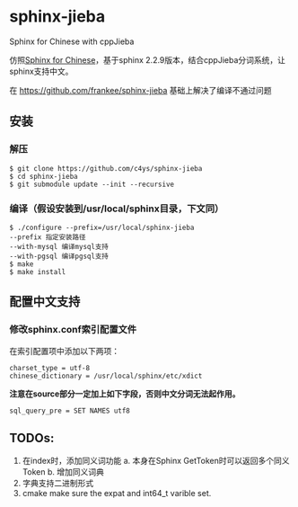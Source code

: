 # sphinx-jieba
Sphinx for Chinese with cppJieba

仿照[Sphinx for Chinese](https://github.com/eric1688/sphinx.git)，基于sphinx 2.2.9版本，结合cppJieba分词系统，让sphinx支持中文。

在 https://github.com/frankee/sphinx-jieba 基础上解决了编译不通过问题

## 安装
### 解压

```
$ git clone https://github.com/c4ys/sphinx-jieba
$ cd sphinx-jieba
$ git submodule update --init --recursive
```

### 编译（假设安装到/usr/local/sphinx目录，下文同）

```
$ ./configure --prefix=/usr/local/sphinx-jieba
--prefix 指定安装路径
--with-mysql 编译mysql支持
--with-pgsql 编译pgsql支持
$ make
$ make install
```

## 配置中文支持

### 修改sphinx.conf索引配置文件

在索引配置项中添加以下两项：

```
charset_type = utf-8
chinese_dictionary = /usr/local/sphinx/etc/xdict
```

**注意在source部分一定加上如下字段，否则中文分词无法起作用。**

```
sql_query_pre = SET NAMES utf8
```

## TODOs:

1. 在index时，添加同义词功能
    a. 本身在Sphinx GetToken时可以返回多个同义Token
    b. 增加同义词典
2. 字典支持二进制形式
3. cmake make sure the expat and int64_t varible set.
